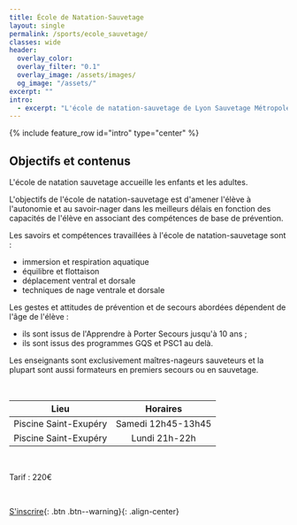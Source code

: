 ```yaml
---
title: École de Natation-Sauvetage
layout: single
permalink: /sports/ecole_sauvetage/
classes: wide
header:   
  overlay_color: 
  overlay_filter: "0.1"
  overlay_image: /assets/images/
  og_image: "/assets/"
excerpt: ""
intro:
  - excerpt: "L'école de natation-sauvetage de Lyon Sauvetage Métropole propose un enseignement de la natation par niveau et complété par une sensibilisation progressive aux gestes et attitudes de prévention et de premiers secours. Notre objectif est de faire des sportifs citoyens à même d'agir pour eux mêmes et les autres dans les situations de la vie courante."
---
```

{% include feature_row id="intro" type="center" %}

## Objectifs et contenus

L'école de natation sauvetage accueille les enfants et les adultes. 

L'objectifs de l'école de natation-sauvetage est d'amener l'élève à l'autonomie et au savoir-nager dans les meilleurs délais en fonction des capacités de l'élève en associant des compétences de base de prévention.

Les savoirs et compétences travaillées à l'école de natation-sauvetage sont :
- immersion et respiration aquatique
- équilibre et flottaison
- déplacement ventral et dorsale
- techniques de nage ventrale et dorsale

Les gestes et attitudes de prévention et de secours abordées dépendent de l'âge de l'élève :
- ils sont issus de l'Apprendre à Porter Secours jusqu'à 10 ans ;
- ils sont issus des programmes GQS et PSC1 au delà.

Les enseignants sont exclusivement maîtres-nageurs sauveteurs et la plupart sont aussi formateurs en premiers secours ou en sauvetage.


<br>

| Lieu | Horaires |
|:----:|:-------:|
|Piscine Saint-Exupéry| Samedi 12h45-13h45 | Enfants |
|Piscine Saint-Exupéry| Lundi 21h-22h | Adultes |

<br>

Tarif : 220€

<br>

[S'inscrire](/inscriptions/){: .btn .btn--warning}{: .align-center}





